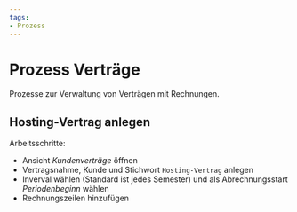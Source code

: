 ```yaml
---
tags:
- Prozess
---
```

# Prozess Verträge
Prozesse zur Verwaltung von Verträgen mit Rechnungen.

## Hosting-Vertrag anlegen

Arbeitsschritte:
* Ansicht *Kundenverträge* öffnen
* Vertragsnahme, Kunde und Stichwort `Hosting-Vertrag` anlegen
* Inverval wählen (Standard ist jedes Semester) und als Abrechnungsstart *Periodenbeginn* wählen
* Rechnungszeilen hinzufügen